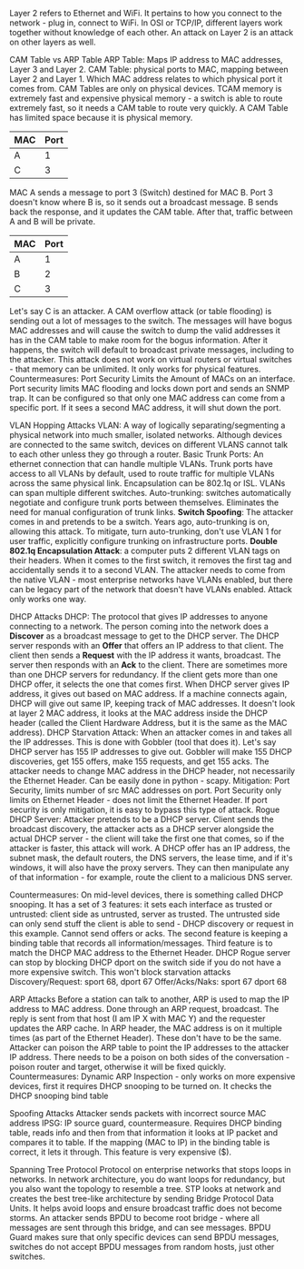 Layer 2 refers to Ethernet and WiFi. It pertains to how you connect to the network - plug in, connect to WiFi.
In OSI or TCP/IP, different layers work together without knowledge of each other. An attack on Layer 2 is an attack on other layers as well.

CAM Table vs ARP Table
ARP Table: Maps IP address to MAC addresses, Layer 3 and Layer 2.
CAM Table: physical ports to MAC, mapping between Layer 2 and Layer 1. Which MAC address relates to which physical port it comes from. CAM Tables are only on physical devices. TCAM memory is extremely fast and expensive physical memory - a switch is able to route extremely fast, so it needs a CAM table to route very quickly.
A CAM Table has limited space because it is physical memory. 

| MAC | Port |
| --- | ---- |
| A   | 1    |
| C   | 3    |

MAC A sends a message to port 3 (Switch) destined for MAC B. Port 3 doesn't know where B is, so it sends out a broadcast message. B sends back the response, and it updates the CAM table. After that, traffic between A and B will be private.

| MAC | Port |
| --- | ---- |
| A   | 1    |
| B   | 2    |
| C   | 3    |

Let's say C is an attacker. A CAM overflow attack (or table flooding) is sending out a lot of messages to the switch. The messages will have bogus  MAC addresses and will cause the switch to dump the valid addresses it has in the CAM table to make room for the bogus information. After it happens, the switch will default to broadcast private messages, including to the attacker. This attack does not work on virtual routers or virtual switches - that memory can be unlimited. It only works for physical features.
Countermeasures: Port Security
Limits the Amount of MACs on an interface. Port security limits MAC flooding and locks down port and sends an SNMP trap. It can be configured so that only one MAC address can come from a specific port. If it sees a second MAC address, it will shut down the port. 

VLAN Hopping Attacks
VLAN: A way of logically separating/segmenting a physical network into much smaller, isolated networks. Although devices are connected to the same switch, devices on different VLANS cannot talk to each other unless they go through a router.
Basic Trunk Ports: An ethernet connection that can handle multiple VLANs. Trunk ports have access to all VLANs by default, used to route traffic for multiple VLANs across the same physical link. Encapsulation can be 802.1q or ISL. 
VLANs can span multiple different switches. 
Auto-trunking: switches automatically negotiate and configure trunk ports between themselves. Eliminates the need for manual configuration of trunk links. 
**Switch Spoofing**: The attacker comes in and pretends to be a switch. Years ago, auto-trunking is on, allowing this attack. To mitigate, turn auto-trunking, don't use VLAN 1 for user traffic, explicitly configure trunking on infrastructure ports.
**Double 802.1q Encapsulation Attack**: a computer puts 2 different VLAN tags on their headers. When it comes to the first switch, it removes the first tag and accidentally sends it to a second VLAN. The attacker needs to come from the native VLAN - most enterprise networks have VLANs enabled, but there can be legacy part of the network that doesn't have VLANs enabled. Attack only works one way. 

DHCP Attacks
DHCP: The protocol that gives IP addresses to anyone connecting to a network. The person coming into the network does a **Discover** as a broadcast message to get to the DHCP server. The DHCP server responds with an **Offer** that offers an IP address to that client. The client then sends a **Request** with the IP address it wants, broadcast. The server then responds with an **Ack** to the client. There are sometimes more than one DHCP servers for redundancy. 
If the client gets more than one DHCP offer, it selects the one that comes first. When DHCP server gives IP address, it gives out based on MAC address. If a machine connects again, DHCP will give out same IP, keeping track of MAC addresses. It doesn't look at layer 2 MAC address, it looks at the MAC address inside the DHCP header (called the Client Hardware Address, but it is the same as the MAC address).
DHCP Starvation Attack: When an attacker comes in and takes all the IP addresses. This is done with Gobbler (tool that does it). Let's say DHCP server has 155 IP addresses to give out. Gobbler will make 155 DHCP discoveries, get 155 offers, make 155 requests, and get 155 acks. The attacker needs to change MAC address in the DHCP header, not necessarily the Ethernet Header. Can be easily done in python - scapy.
Mitigation: Port Security, limits number of src MAC addresses on port. Port Security only limits on Ethernet Header - does not limit the Ethernet Header. If port security is only mitigation, it is easy to bypass this type of attack. 
Rogue DHCP Server: Attacker pretends to be a DHCP server. Client sends the broadcast discovery, the attacker acts as a DHCP server alongside the actual DHCP server - the client will take the first one that comes, so if the attacker is faster, this attack will work. A DHCP offer has an IP address, the subnet mask, the default routers, the DNS servers, the lease time, and if it's windows, it will also have the proxy servers. They can then manipulate any of that information - for example, route the client to a malicious DNS server. 

Countermeasures: On mid-level devices, there is something called DHCP snooping. It has a set of 3 features: it sets each interface as trusted or untrusted: client side as untrusted, server as trusted. The untrusted side can only send stuff the client is able to send - DHCP discovery or request in this example. Cannot send offers or acks. The second feature is keeping a binding table that records all information/messages. Third feature is to match the DHCP MAC address to the Ethernet Header. 
DHCP Rogue server can stop by blocking DHCP dport on the switch side if you do not have a more expensive switch. This won't block starvation attacks
Discovery/Request: sport 68, dport 67
Offer/Acks/Naks: sport 67 dport 68

ARP Attacks
Before a station can talk to another, ARP is used to map the IP address to MAC address. Done through an ARP request, broadcast. The reply is sent from that host (I am IP X with MAC Y) and the requester updates the ARP cache. 
In ARP header, the MAC address is on it multiple times (as part of the Ethernet Header). These don't have to be the same. 
Attacker can poison the ARP table to point the IP addresses to the attacker IP address. There needs to be a poison on both sides of the conversation - poison router and target, otherwise it will be fixed quickly. 
Countermeasures: 
Dynamic ARP Inspection - only works on more expensive devices, first it requires DHCP snooping to be turned on. It checks the DHCP snooping bind table

Spoofing Attacks
Attacker sends packets with incorrect source MAC address
IPSG: IP source guard, countermeasure. Requires DHCP binding table, reads info and then from that information it looks at IP packet and compares it to table. If the mapping (MAC to IP) in the binding table is correct, it lets it through.
This feature is very expensive ($). 

Spanning Tree Protocol
Protocol on enterprise networks that stops loops in networks. In network architecture, you do want loops for redundancy, but you also want the topology to resemble a tree. 
STP looks at network and creates the best tree-like architecture by sending Bridge Protocol Data Units. It helps avoid loops and ensure broadcast traffic does not become storms. 
An attacker sends BPDU to become root bridge - where all messages are sent through this bridge, and can see messages. 
BPDU Guard makes sure that only specific devices can send BPDU messages, switches do not accept BPDU messages from random hosts, just other switches. 